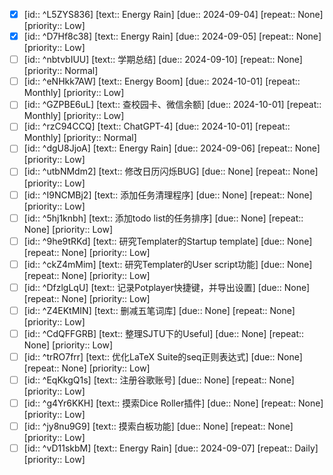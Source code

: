 - [x] [id:: ^L5ZYS836] [text:: Energy Rain] [due:: 2024-09-04] [repeat:: None] [priority:: Low]
- [x] [id:: ^D7Hf8c38] [text:: Energy Rain] [due:: 2024-09-05] [repeat:: None] [priority:: Low]
- [ ] [id:: ^nbtvbIUU] [text:: 学期总结] [due:: 2024-09-10] [repeat:: None] [priority:: Normal]
- [ ] [id:: ^eNHkk7AW] [text:: Energy Boom] [due:: 2024-10-01] [repeat:: Monthly] [priority:: Low]
- [ ] [id:: ^GZPBE6uL] [text:: 查校园卡、微信余额] [due:: 2024-10-01] [repeat:: Monthly] [priority:: Low]
- [ ] [id:: ^rzC94CCQ] [text:: ChatGPT-4] [due:: 2024-10-01] [repeat:: Monthly] [priority:: Normal]
- [ ] [id:: ^dgU8JjoA] [text:: Energy Rain] [due:: 2024-09-06] [repeat:: None] [priority:: Low]
- [ ] [id:: ^utbNMdm2] [text:: 修改日历闪烁BUG] [due:: None] [repeat:: None] [priority:: Low]
- [ ] [id:: ^I9NCMBj2] [text:: 添加任务清理程序] [due:: None] [repeat:: None] [priority:: Low]
- [ ] [id:: ^5hj1knbh] [text:: 添加todo list的任务排序] [due:: None] [repeat:: None] [priority:: Low]
- [ ] [id:: ^9he9tRKd] [text:: 研究Templater的Startup template] [due:: None] [repeat:: None] [priority:: Low]
- [ ] [id:: ^ckZ4mMim] [text:: 研究Templater的User script功能] [due:: None] [repeat:: None] [priority:: Low]
- [ ] [id:: ^DfzlgLqU] [text:: 记录Potplayer快捷键，并导出设置] [due:: None] [repeat:: None] [priority:: Low]
- [ ] [id:: ^Z4EKtMIN] [text:: 删减五笔词库] [due:: None] [repeat:: None] [priority:: Low]
- [ ] [id:: ^CdQFFGRB] [text:: 整理SJTU下的Useful] [due:: None] [repeat:: None] [priority:: Low]
- [ ] [id:: ^trRO7frr] [text:: 优化LaTeX Suite的seq正则表达式] [due:: None] [repeat:: None] [priority:: Low]
- [ ] [id:: ^EqKkgQ1s] [text:: 注册谷歌账号] [due:: None] [repeat:: None] [priority:: Low]
- [ ] [id:: ^g4Yr6KKH] [text:: 摸索Dice Roller插件] [due:: None] [repeat:: None] [priority:: Low]
- [ ] [id:: ^jy8nu9G9] [text:: 摸索白板功能] [due:: None] [repeat:: None] [priority:: Low]
- [ ] [id:: ^vD11skbM] [text:: Energy Rain] [due:: 2024-09-07] [repeat:: Daily] [priority:: Low]
